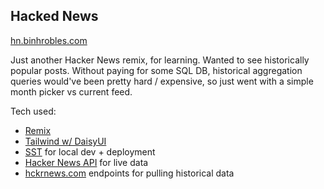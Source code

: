 ## Hacked News

[hn.binhrobles.com](hn.binhrobles.com)

Just another Hacker News remix, for learning. Wanted to see historically popular posts. Without paying for some SQL DB, historical aggregation queries would've been pretty hard / expensive, so just went with a simple month picker vs current feed.

Tech used:

- [Remix](remix.run)
- [Tailwind w/ DaisyUI](daisyui.com)
- [SST](sst.dev) for local dev + deployment
- [Hacker News API](https://github.com/HackerNews/API) for live data
- [hckrnews.com](hckrnews.com) endpoints for pulling historical data
